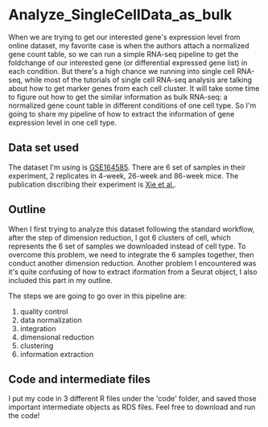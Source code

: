 # Analyze_SingleCellData_as_bulk
When we are trying to get our interested gene's expression level from online dataset, my favorite case is when the authors attach a normalized gene count table, so we can run a simple RNA-seq pipeline to get the foldchange of our interested gene (or differential expressed gene list) in each condition. But there's a high chance we running into single cell RNA-seq, while most of the tutorials of single cell RNA-seq analysis are talking about how to get marker genes from each cell cluster. It will take some time to figure out how to get the similar information as bulk RNA-seq: a normalized gene count table in different conditions of one cell type. 
So I'm going to share my pipeline of how to extract the information of gene expression level in one cell type.

## Data set used
The dataset I'm using is [GSE164585](https://www.ncbi.nlm.nih.gov/geo/query/acc.cgi?acc=GSE164585). There are 6 set of samples in their experiment, 2 replicates in 4-week, 26-week and  86-week mice. The publication discribing their experiment is [Xie et al.](https://pubmed.ncbi.nlm.nih.gov/34879708/).

## Outline
When I first trying to analyze this dataset following the standard workflow, after the step of dimension reduction, I got 6 clusters of cell, which represents the 6 set of samples we downloaded instead of cell type. To overcome this problem, we need to integrate the 6 samples together, then conduct another dimension reduction. Another problem I encountered was it's quite confusing of how to extract iformation from a Seurat object, I also included this part in my outline.

The steps we are going to go over in this pipeline are:
1. quality control
2. data normalization
3. integration
4. dimensional reduction
5. clustering 
6. information extraction


## Code and intermediate files
I put my code in 3 different R files under the 'code' folder, and saved those important intermediate objects as RDS files.
Feel free to download and run the code!
